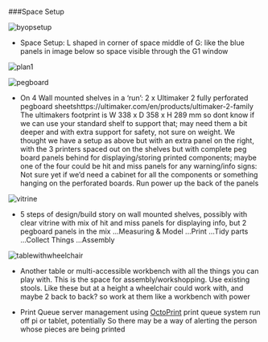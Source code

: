 ###Space Setup

![byopsetup](https://cloud.githubusercontent.com/assets/128456/7092719/006cf9f4-dfac-11e4-9b8c-7107b394581d.jpg)

* Space Setup: L shaped in corner of space middle of G: like the blue panels in image below so space visible through the G1 window

![plan1](https://cloud.githubusercontent.com/assets/128456/7092792/5374e472-dfac-11e4-8f2b-3bdd9b5d25bc.png)

![pegboard](https://cloud.githubusercontent.com/assets/128456/7092806/615fc78c-dfac-11e4-983f-1f7a721d3fb5.png)

* On 4 Wall mounted shelves in a ‘run’: 2 x Ultimaker 2 fully perforated pegboard sheetshttps://ultimaker.com/en/products/ultimaker-2-family The ultimakers footprint is W 338 x D 358 x H 289 mm so dont know if we can use your standard shelf to support that; may need them a bit deeper and with extra support for safety, not sure on weight. We thought we have a setup as above but with an extra panel on the right, with the 3 printers spaced out on the shelves but with complete peg board panels behind for displaying/storing printed components; maybe one of the four could be hit and miss panels for any warning/info signs: Not sure yet if we’d need a cabinet for all the components or something hanging on the perforated boards. Run power up the back of the panels

![vitrine](https://cloud.githubusercontent.com/assets/128456/7092831/9c09f344-dfac-11e4-83c1-de42e2aad2ed.png)

* 5 steps of  design/build story on wall mounted shelves, possibly with clear vitrine with mix of hit and miss panels for displaying info, but 2 pegboard panels in the mix
...Measuring & Model
...Print
...Tidy parts
...Collect Things
...Assembly

![tablewithwheelchair](https://cloud.githubusercontent.com/assets/128456/7092834/a6491e48-dfac-11e4-9761-bb5db589470c.jpg)

* Another table or multi-accessible workbench with all the things you can play with. This is the space for assembly/workshopping. Use existing stools. Like these but at a height a wheelchair could work with, and maybe 2 back to back? so work at them like a workbench with power

* Print Queue server management using [OctoPrint](http://octoprint.org/ "Octoprint website") print queue system run off pi or tablet, potentially So there may be a way of alerting the person whose pieces are being printed

